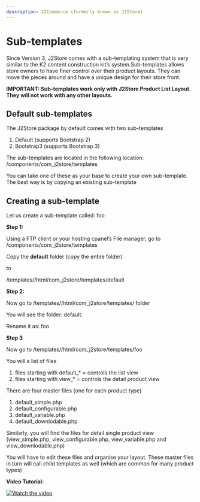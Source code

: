 ```yaml
---
description: J2Commerce (formerly known as J2Store)
---
```


# Sub-templates

Since Version 3, J2Store comes with a sub-templating system that is very similar to the K2 content construction kit’s system.Sub-templates allows store owners to have finer control over their product layouts. They can move the pieces around and have a unique design for their store front.

**IMPORTANT: Sub-templates work only with J2Store Product List Layout. They will not work with any other layouts.**

## Default sub-templates <a href="#default-sub-templates" id="default-sub-templates"></a>

The J2Store package by default comes with two sub-templates

1. Default (supports Bootstrap 2)
2. Bootstrap3 (supports Bootstrap 3)

The sub-templates are located in the following location: /components/com\_j2store/templates

You can take one of these as your base to create your own sub-template. The best way is by copying an existing sub-template

## Creating a sub-template <a href="#creating-a-sub-template" id="creating-a-sub-template"></a>

Let us create a sub-template called: foo

**Step 1:**

Using a FTP client or your hosting cpanel’s File manager, go to /components/com\_j2store/templates

Copy the **default** folder (copy the entire folder)

to

/templates//html/com\_j2store/templates/default

**Step 2:**

Now go to /templates//html/com\_j2store/templates/ folder

You will see the folder: default.

Rename it as: foo

**Step 3**

Now go to /templates//html/com\_j2store/templates/foo

You will a list of files

1. files starting with default\_\* = controls the list view
2. files starting with view\_\* = controls the detail product view

There are four master files (one for each product type)

1. default\_simple.php
2. default\_configurable.php
3. default\_variable.php
4. default\_downlodable.php

Similarly, you will find the files for detail single product view (view\_simple.php, view\_configurable.php, view\_variable.php and view\_downlodable.php)

You will have to edit these files and organise your layout. These master files in turn will call child templates as well (which are common for many product types)

**Video Tutorial:**

[![Watch the video](https://img.youtube.com/vi/VltGFjvABzE/hqdefault.jpg)](https://www.youtube.com/watch?v=VltGFjvABzE)
